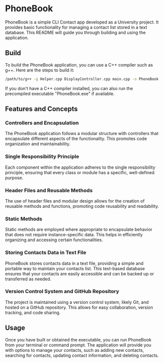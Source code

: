# PhoneBook

PhoneBook is a simple CLI Contact app developed as a University project. It provides basic functionality for managing a contact list stored in a text database. This README will guide you through building and using the application.

## Build

To build the PhoneBook application, you can use a C++ compiler such as g++. Here are the steps to build it:

```sh
/path/to/g++ -g Helper.cpp DisplayController.cpp main.cpp -o PhoneBook
```

If you don't have a C++ compiler installed, you can also run the precompiled executable "PhoneBook.exe" if available.

## Features and Concepts

### Controllers and Encapsulation

The PhoneBook application follows a modular structure with controllers that encapsulate different aspects of the functionality. This promotes code organization and maintainability.

### Single Responsibility Principle

Each component within the application adheres to the single responsibility principle, ensuring that every class or module has a specific, well-defined purpose.

### Header Files and Reusable Methods

The use of header files and modular design allows for the creation of reusable methods and functions, promoting code reusability and readability.

### Static Methods

Static methods are employed where appropriate to encapsulate behavior that does not require instance-specific data. This helps in efficiently organizing and accessing certain functionalities.

### Storing Contacts Data in Text File
PhoneBook stores contacts data in a text file, providing a simple and portable way to maintain your contacts list. This text-based database ensures that your contacts are easily accessible and can be backed up or transferred as needed.

### Version Control System and GitHub Repository

The project is maintained using a version control system, likely Git, and hosted on a GitHub repository. This allows for easy collaboration, version tracking, and code sharing.

## Usage

Once you have built or obtained the executable, you can run PhoneBook from your terminal or command prompt. The application will provide you with options to manage your contacts, such as adding new contacts, searching for contacts, updating contact information, and deleting contacts.

